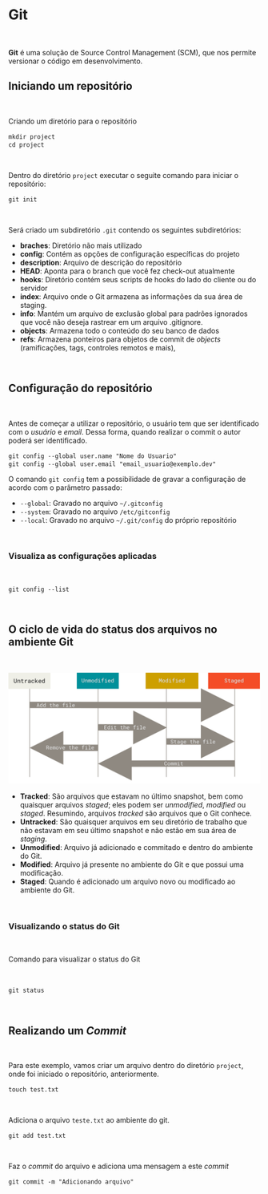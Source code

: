 # Git 

<br>

**Git** é uma solução de Source Control Management (SCM), que nos permite versionar o código em desenvolvimento.


## Iniciando um repositório

<br>

Criando um diretório para o repositório

```shell
mkdir project
cd project
```

<br>

Dentro do diretório `project` executar o seguite comando para iniciar o repositório:
```shell
git init
```

<br>

Será criado um subdiretório `.git` contendo os seguintes subdiretórios:

- **braches**: Diretório não mais utilizado
- **config**: Contém as opções de configuração específicas do projeto
- **description**: Arquivo de descrição do repositório
- **HEAD**: Aponta para o branch que você fez check-out atualmente
- **hooks**: Diretório contém seus scripts de hooks do lado do cliente ou do servidor
- **index**: Arquivo onde o Git armazena as informações da sua área de staging.
- **info**: Mantém um arquivo de exclusão global para padrões ignorados que você não deseja rastrear em um arquivo .gitignore.
- **objects**: Armazena todo o conteúdo do seu banco de dados
- **refs**: Armazena ponteiros para objetos de commit de *objects* (ramificações, tags, controles remotos e mais),

<br>

## Configuração do repositório

<br>

Antes de começar a utilizar o repositório, o usuário tem que ser identificado com o *usuário* e *email*. Dessa forma, quando realizar o commit o autor poderá ser identificado.

```shell
git config --global user.name "Nome do Usuario"
git config --global user.email "email_usuario@exemplo.dev"
```
O comando `git config` tem a possibilidade de gravar a configuração de acordo com o parâmetro passado:  
- `--global`: Gravado no arquivo `~/.gitconfig`
- `--system`: Gravado no arquivo `/etc/gitconfig`
- `--local`: Gravado no arquivo `~/.git/config` do próprio repositório

<br>

### Visualiza as configurações aplicadas

<br>

```shell
git config --list
```
<br>

## O ciclo de vida do status dos arquivos no ambiente Git

<br>

![The lifecycle of the status of your files](lifecycle.png)

- **Tracked**: São arquivos que estavam no último snapshot, bem como quaisquer arquivos *staged*; eles podem ser *unmodified*, *modified* ou *staged*. Resumindo, arquivos *tracked* são arquivos que o Git conhece.
- **Untracked**: São quaisquer arquivos em seu diretório de trabalho que não estavam em seu último snapshot e não estão em sua área de *staging*.
- **Unmodified**: Arquivo já adicionado e commitado e dentro do ambiente do Git.
- **Modified**: Arquivo já presente no ambiente do Git e que possui uma modificação.
- **Staged**: Quando é adicionado um arquivo novo ou modificado ao ambiente do Git.

<br>

### Visualizando o status do Git

<br>

Comando para visualizar o status do Git

<br>

```shell
git status
```

<br>

## Realizando um *Commit*

<br>

Para este exemplo, vamos criar um arquivo dentro do diretório `project`, onde foi iniciado o repositório, anteriormente.

```shell
touch test.txt
``` 

<br>

Adiciona o arquivo `teste.txt` ao ambiente do git. 

```shell
git add test.txt
``` 

<br>

Faz o *commit* do arquivo e adiciona uma mensagem a este *commit*

```shell
git commit -m "Adicionando arquivo"
``` 

<br>



